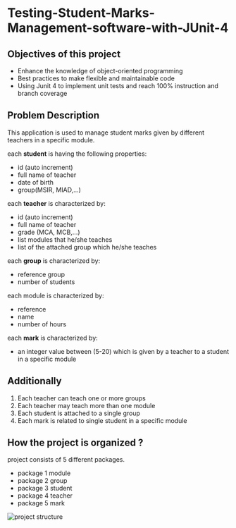 # Testing-Student-Marks-Management-software-with-JUnit-4

## Objectives of this project
- Enhance the knowledge of object-oriented programming
- Best practices to make flexible and maintainable code
- Using Junit 4 to implement unit tests and reach 100% instruction and branch coverage

## Problem Description 
This application is used to manage student marks given by different teachers in a specific module.

each **student** is having the following properties:
- id (auto increment)
- full name of teacher
- date of birth
- group(MSIR, MIAD,...)

each **teacher** is characterized by:
- id (auto increment)
- full name of teacher
- grade (MCA, MCB,...)
- list modules that he/she teaches
- list of the attached group which he/she teaches

each **group** is characterized by:
- reference group
- number of students

each module is characterized by:
- reference
- name
- number of hours

each **mark** is characterized by:
- an integer value between (5-20) which is given by a teacher to a student in a specific module

## Additionally 
1. Each teacher can teach one or more groups
2. Each teacher may teach more than one module
3. Each student is attached to a single group
4. Each mark is related to single student in a specific module

## How the project is organized ?
project consists of 5 different packages.

- package 1 module
- package 2 group
- package 3 student
- package 4 teacher
- package 5 mark
  
![project structure](screenshot_1.JPG)

